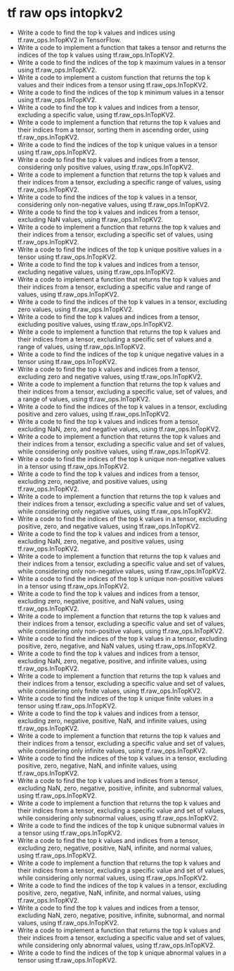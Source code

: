 # tf raw ops intopkv2

- Write a code to find the top k values and indices using tf.raw_ops.InTopKV2 in TensorFlow.
- Write a code to implement a function that takes a tensor and returns the indices of the top k values using tf.raw_ops.InTopKV2.
- Write a code to find the indices of the top k maximum values in a tensor using tf.raw_ops.InTopKV2.
- Write a code to implement a custom function that returns the top k values and their indices from a tensor using tf.raw_ops.InTopKV2.
- Write a code to find the indices of the top k minimum values in a tensor using tf.raw_ops.InTopKV2.
- Write a code to find the top k values and indices from a tensor, excluding a specific value, using tf.raw_ops.InTopKV2.
- Write a code to implement a function that returns the top k values and their indices from a tensor, sorting them in ascending order, using tf.raw_ops.InTopKV2.
- Write a code to find the indices of the top k unique values in a tensor using tf.raw_ops.InTopKV2.
- Write a code to find the top k values and indices from a tensor, considering only positive values, using tf.raw_ops.InTopKV2.
- Write a code to implement a function that returns the top k values and their indices from a tensor, excluding a specific range of values, using tf.raw_ops.InTopKV2.
- Write a code to find the indices of the top k values in a tensor, considering only non-negative values, using tf.raw_ops.InTopKV2.
- Write a code to find the top k values and indices from a tensor, excluding NaN values, using tf.raw_ops.InTopKV2.
- Write a code to implement a function that returns the top k values and their indices from a tensor, excluding a specific set of values, using tf.raw_ops.InTopKV2.
- Write a code to find the indices of the top k unique positive values in a tensor using tf.raw_ops.InTopKV2.
- Write a code to find the top k values and indices from a tensor, excluding negative values, using tf.raw_ops.InTopKV2.
- Write a code to implement a function that returns the top k values and their indices from a tensor, excluding a specific value and range of values, using tf.raw_ops.InTopKV2.
- Write a code to find the indices of the top k values in a tensor, excluding zero values, using tf.raw_ops.InTopKV2.
- Write a code to find the top k values and indices from a tensor, excluding positive values, using tf.raw_ops.InTopKV2.
- Write a code to implement a function that returns the top k values and their indices from a tensor, excluding a specific set of values and a range of values, using tf.raw_ops.InTopKV2.
- Write a code to find the indices of the top k unique negative values in a tensor using tf.raw_ops.InTopKV2.
- Write a code to find the top k values and indices from a tensor, excluding zero and negative values, using tf.raw_ops.InTopKV2.
- Write a code to implement a function that returns the top k values and their indices from a tensor, excluding a specific value, set of values, and a range of values, using tf.raw_ops.InTopKV2.
- Write a code to find the indices of the top k values in a tensor, excluding positive and zero values, using tf.raw_ops.InTopKV2.
- Write a code to find the top k values and indices from a tensor, excluding NaN, zero, and negative values, using tf.raw_ops.InTopKV2.
- Write a code to implement a function that returns the top k values and their indices from a tensor, excluding a specific value and set of values, while considering only positive values, using tf.raw_ops.InTopKV2.
- Write a code to find the indices of the top k unique non-negative values in a tensor using tf.raw_ops.InTopKV2.
- Write a code to find the top k values and indices from a tensor, excluding zero, negative, and positive values, using tf.raw_ops.InTopKV2.
- Write a code to implement a function that returns the top k values and their indices from a tensor, excluding a specific value and set of values, while considering only negative values, using tf.raw_ops.InTopKV2.
- Write a code to find the indices of the top k values in a tensor, excluding positive, zero, and negative values, using tf.raw_ops.InTopKV2.
- Write a code to find the top k values and indices from a tensor, excluding NaN, zero, negative, and positive values, using tf.raw_ops.InTopKV2.
- Write a code to implement a function that returns the top k values and their indices from a tensor, excluding a specific value and set of values, while considering only non-negative values, using tf.raw_ops.InTopKV2.
- Write a code to find the indices of the top k unique non-positive values in a tensor using tf.raw_ops.InTopKV2.
- Write a code to find the top k values and indices from a tensor, excluding zero, negative, positive, and NaN values, using tf.raw_ops.InTopKV2.
- Write a code to implement a function that returns the top k values and their indices from a tensor, excluding a specific value and set of values, while considering only non-positive values, using tf.raw_ops.InTopKV2.
- Write a code to find the indices of the top k values in a tensor, excluding positive, zero, negative, and NaN values, using tf.raw_ops.InTopKV2.
- Write a code to find the top k values and indices from a tensor, excluding NaN, zero, negative, positive, and infinite values, using tf.raw_ops.InTopKV2.
- Write a code to implement a function that returns the top k values and their indices from a tensor, excluding a specific value and set of values, while considering only finite values, using tf.raw_ops.InTopKV2.
- Write a code to find the indices of the top k unique finite values in a tensor using tf.raw_ops.InTopKV2.
- Write a code to find the top k values and indices from a tensor, excluding zero, negative, positive, NaN, and infinite values, using tf.raw_ops.InTopKV2.
- Write a code to implement a function that returns the top k values and their indices from a tensor, excluding a specific value and set of values, while considering only infinite values, using tf.raw_ops.InTopKV2.
- Write a code to find the indices of the top k values in a tensor, excluding positive, zero, negative, NaN, and infinite values, using tf.raw_ops.InTopKV2.
- Write a code to find the top k values and indices from a tensor, excluding NaN, zero, negative, positive, infinite, and subnormal values, using tf.raw_ops.InTopKV2.
- Write a code to implement a function that returns the top k values and their indices from a tensor, excluding a specific value and set of values, while considering only subnormal values, using tf.raw_ops.InTopKV2.
- Write a code to find the indices of the top k unique subnormal values in a tensor using tf.raw_ops.InTopKV2.
- Write a code to find the top k values and indices from a tensor, excluding zero, negative, positive, NaN, infinite, and normal values, using tf.raw_ops.InTopKV2.
- Write a code to implement a function that returns the top k values and their indices from a tensor, excluding a specific value and set of values, while considering only normal values, using tf.raw_ops.InTopKV2.
- Write a code to find the indices of the top k values in a tensor, excluding positive, zero, negative, NaN, infinite, and normal values, using tf.raw_ops.InTopKV2.
- Write a code to find the top k values and indices from a tensor, excluding NaN, zero, negative, positive, infinite, subnormal, and normal values, using tf.raw_ops.InTopKV2.
- Write a code to implement a function that returns the top k values and their indices from a tensor, excluding a specific value and set of values, while considering only abnormal values, using tf.raw_ops.InTopKV2.
- Write a code to find the indices of the top k unique abnormal values in a tensor using tf.raw_ops.InTopKV2.